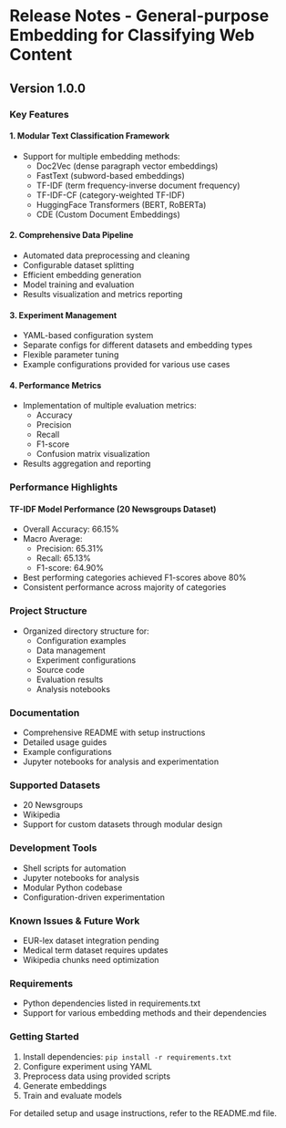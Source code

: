 # Release Notes - General-purpose Embedding for Classifying Web Content

## Version 1.0.0

### Key Features

#### 1. Modular Text Classification Framework
- Support for multiple embedding methods:
  - Doc2Vec (dense paragraph vector embeddings)
  - FastText (subword-based embeddings)
  - TF-IDF (term frequency-inverse document frequency)
  - TF-IDF-CF (category-weighted TF-IDF)
  - HuggingFace Transformers (BERT, RoBERTa)
  - CDE (Custom Document Embeddings)

#### 2. Comprehensive Data Pipeline
- Automated data preprocessing and cleaning
- Configurable dataset splitting
- Efficient embedding generation
- Model training and evaluation
- Results visualization and metrics reporting

#### 3. Experiment Management
- YAML-based configuration system
- Separate configs for different datasets and embedding types
- Flexible parameter tuning
- Example configurations provided for various use cases

#### 4. Performance Metrics
- Implementation of multiple evaluation metrics:
  - Accuracy
  - Precision
  - Recall
  - F1-score
  - Confusion matrix visualization
- Results aggregation and reporting

### Performance Highlights

#### TF-IDF Model Performance (20 Newsgroups Dataset)
- Overall Accuracy: 66.15%
- Macro Average:
  - Precision: 65.31%
  - Recall: 65.13%
  - F1-score: 64.90%
- Best performing categories achieved F1-scores above 80%
- Consistent performance across majority of categories

### Project Structure
- Organized directory structure for:
  - Configuration examples
  - Data management
  - Experiment configurations
  - Source code
  - Evaluation results
  - Analysis notebooks

### Documentation
- Comprehensive README with setup instructions
- Detailed usage guides
- Example configurations
- Jupyter notebooks for analysis and experimentation

### Supported Datasets
- 20 Newsgroups
- Wikipedia
- Support for custom datasets through modular design

### Development Tools
- Shell scripts for automation
- Jupyter notebooks for analysis
- Modular Python codebase
- Configuration-driven experimentation

### Known Issues & Future Work
- EUR-lex dataset integration pending
- Medical term dataset requires updates
- Wikipedia chunks need optimization

### Requirements
- Python dependencies listed in requirements.txt
- Support for various embedding methods and their dependencies

### Getting Started
1. Install dependencies: `pip install -r requirements.txt`
2. Configure experiment using YAML
3. Preprocess data using provided scripts
4. Generate embeddings
5. Train and evaluate models

For detailed setup and usage instructions, refer to the README.md file.
